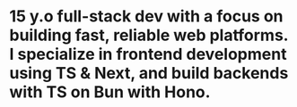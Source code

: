 # 15 y.o full-stack dev with a focus on building fast, reliable web platforms. I specialize in frontend development using TS & Next, and build backends with TS on Bun with Hono.
